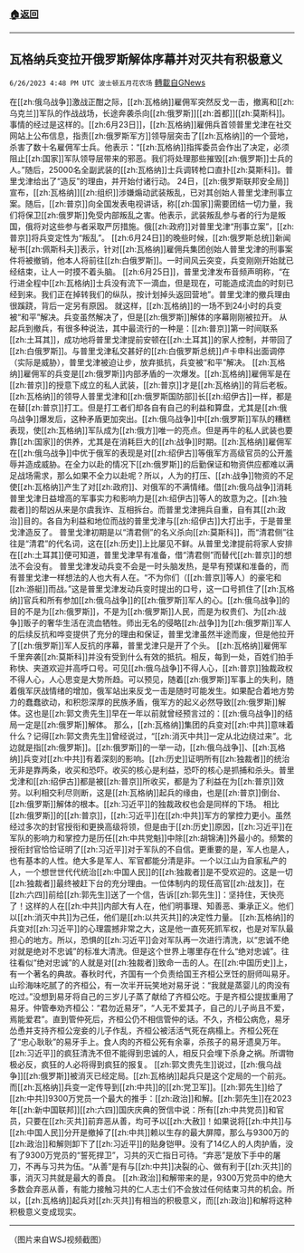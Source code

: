 ###  [:house:返回](README.md)
---


## 瓦格纳兵变拉开俄罗斯解体序幕并对灭共有积极意义
`6/26/2023 4:48 PM UTC 波士顿五月花农场` [轉載自GNews](https://gnews.org/articles/1414123)

在[[zh:俄乌战争]]激战正酣之际，[[zh:瓦格纳]]雇佣军突然反戈一击，撤离和[[zh:乌克兰]]军队的作战战场，长途奔袭杀向[[zh:俄罗斯]][[zh:首都]][[zh:莫斯科]]。
事情的经过是这样的。[[zh:6月23日]]，[[zh:瓦格纳]]雇佣兵首领普里戈津在社交网站上公布信息，指责[[zh:俄罗斯军方]]领导层突击了[[zh:瓦格纳]]的一个营地，杀害了数十名雇佣军士兵。他表示：“[[zh:瓦格纳]]指挥委员会作出了决定，必须阻止[[zh:国家]]军队领导层带来的邪恶。我们将处理那些摧毁[[zh:俄罗斯]]士兵的人。”随后，25000名全副武装的[[zh:瓦格纳]]士兵调转枪口直扑[[zh:莫斯科]]。普里戈津给出了“造反”的理由，并开始付诸行动。
24日，[[zh:俄罗斯联邦安全局]]宣布，[[zh:瓦格纳]][[zh:组织]]涉嫌煽动武装叛乱，已对其创始人普里戈津刑事立案。随后，[[zh:普京]]向全国发表电视讲话，称[[zh:国家]]需要团结一切力量，我们将保卫[[zh:俄罗斯]]免受内部叛乱之害。他表示，武装叛乱参与者的行为是叛国，俄将对这些参与者采取严厉措施。俄[[zh:政府]]对普里戈津“刑事立案”，[[zh:普京]]将兵变定性为“叛乱”。
[[zh:6月24日]]的晚些时候，[[zh:俄罗斯总统]]新闻秘书[[zh:佩斯科夫]]表示，针对[[zh:瓦格纳]]雇佣兵集团创始人普里戈津的刑事案件将被撤销，他本人将前往[[zh:白俄罗斯]]。一时间风云突变，兵变刚刚开始就已经结束，让人一时摸不着头脑。
[[zh:6月25日]]，普里戈津发布音频声明称，“在行进全程中[[zh:瓦格纳]]士兵没有流下一滴血，但是现在，可能造成流血的时刻已经到来。我们正在掉转我们的纵队，按计划掉头返回营地”。普里戈津的撤兵理由很蹊跷，背后一定另有原因。
就这样，[[zh:瓦格纳]]的一场不到24小时的兵变被“和平”解决。兵变虽然解决了，但是[[zh:俄罗斯]]解体的序幕刚刚被拉开。
从起兵到撤兵，有很多种说法，其中最流行的一种是：[[zh:普京]]第一时间联系[[zh:土耳其]]，成功地将普里戈津提前安顿在[[zh:土耳其]]的家人控制，并带回了[[zh:白俄罗斯]]。与普里戈津私交甚好的[[zh:白俄罗斯总统]]卢卡申科出面调停（实际是威胁），普里戈津被迫让步，放弃抵抗，兵变被“和平”解决。
[[zh:瓦格纳]]雇佣军的兵变是[[zh:俄罗斯]]内部矛盾的一次爆发。[[zh:瓦格纳]]雇佣军是在[[zh:普京]]的授意下成立的私人武装，[[zh:普京]]才是[[zh:瓦格纳]]的背后老板。[[zh:瓦格纳]]的领导人普里戈津和[[zh:俄罗斯国防部]]长[[zh:绍伊古]]一样，都是在替[[zh:普京]]打工。但是打工者们却各自有自己的利益和算盘，尤其是[[zh:俄乌战争]]爆发后，这种矛盾更加突出。[[zh:俄乌战争]]中[[zh:俄罗斯]]军队的糟糕表现，使[[zh:瓦格纳]]军队成为[[zh:俄方]]唯一的亮点。但是再牛的私人武装也要靠[[zh:国家]]的供养，尤其是在消耗巨大的[[zh:战争]]时期。[[zh:瓦格纳]]雇佣军在[[zh:俄乌战争]]中优于俄军的表现是对[[zh:绍伊古]]等俄军方高级官员的公开羞辱并造成威胁。在全力以赴的情况下[[zh:俄罗斯]]的后勤保证和物资供应都难以满足战场需求，那么如果不全力以赴呢？所以，人为的打压、[[zh:战争]]物资的不足使[[zh:瓦格纳]]产生了对[[zh:政府]]、对俄军的不满情绪。借[[zh:俄乌战争]]消耗普里戈津日益增高的军事实力和影响力是[[zh:绍伊古]]等人的故意为之。[[zh:独裁者]]的帮凶从来是尔虞我诈、互相拆台。而普里戈津拥兵自重，自有其[[zh:政治]]目的。各自为利益和地位而战的普里戈津与[[zh:绍伊古]]大打出手，于是普里戈津造反了。
普里戈津初期是以“清君侧”的名义杀向[[zh:莫斯科]]，而“清君侧”往往是“清君”的代名词，这在[[zh:历史]]上比屡见不鲜。从普里戈津提前将家人安排在[[zh:土耳其]]便可知道，普里戈津早有准备，借“清君侧”而替代[[zh:普京]]的想法不会没有。
普里戈津发动兵变不会是一时头脑发热，是早有预谋和准备的，而有普里戈津一样想法的人也大有人在。“不为你们（[[zh:普京]]等人）的豪宅和[[zh:游艇]]而战。”这是普里戈津发动兵变时提出的口号，这一口号抓住了[[zh:瓦格纳]]官兵和所有参加[[zh:俄乌战争]]的[[zh:俄罗斯]]军人的心。[[zh:俄乌战争]]的目的不是为[[zh:俄罗斯]]，不是为[[zh:俄罗斯]]人民，而是为权贵们、为[[zh:战争]]贩子的奢华生活在流血牺牲。师出无名的侵略[[zh:战争]]为[[zh:俄罗斯]]军人的后续反抗和哗变提供了充分的理由和保证，普里戈津虽然半途而废，但是他拉开了[[zh:俄罗斯]]军人反抗的序幕，普里戈津只是开了个头。
[[zh:瓦格纳]]雇佣军千里奔袭[[zh:莫斯科]]并没有受到什么有效的抵抗。相反，每到一处，百姓们拍手称快、夹道欢迎并高呼口号。可见[[zh:俄乌战争]]不得人心，[[zh:普京]]独裁政权不得人心，人心思变是大势所趋。可以预见，随着[[zh:俄罗斯]]军事上的失利，随着俄军厌战情绪的增加，俄军站出来反戈一击是随时可能发生。如果配合着地方势力的蠢蠢欲动，和积怨深厚的民族矛盾，俄军方的起义必然导致[[zh:俄罗斯]]解体。这也是[[zh:郭文贵先生]]早在一年以前就曾经预言过的：[[zh:俄乌战争]]的结局一定是[[zh:俄罗斯]]解体。
那么，[[zh:瓦格纳]]集团的兵变对[[zh:中共]]意味着什么？记得[[zh:郭文贵先生]]曾经说过，“[[zh:消灭中共]]一定从北边绕过来”。北边就是指[[zh:俄罗斯]]。[[zh:俄罗斯]]的一举一动，[[zh:俄乌战争]]、[[zh:瓦格纳]]兵变对[[zh:中共]]有着深刻的影响。[[zh:历史]]证明所有[[zh:独裁者]]的统治无非是靠两条，收买和恐吓。收买的核心是利益，恐吓的核心是抓捕和杀头。普里戈津和[[zh:绍伊古]]都是被[[zh:普京]]所收买，都是为了利益在为[[zh:普京]]效劳。以利相交利尽则断，这是[[zh:瓦格纳]]起兵的缘由，也是[[zh:普京]]倒台、[[zh:俄罗斯]]解体的根本。[[zh:习近平]]的独裁政权也会是同样的下场。
相比[[zh:俄罗斯]]的[[zh:普京]]，[[zh:习近平]]在[[zh:中共]]军方的掌控力更小。虽然经过多次的封官授衔和更换高级将领，但是由于[[zh:历史]]原因，[[zh:习近平]]在军队的影响力和掌控力是历任[[zh:中共党魁]]中除[[zh:胡锦涛]]外最小的。频繁的授衔封官恰恰证明了[[zh:习近平]]对于军队的不自信。更重要的是，军人也是人，也有基本的人性。绝大多是军人、军官都能分清是非。一个以江山为自家私产的人，一个想世世代代统治[[zh:中国人民]]的[[zh:独裁者]]是不受欢迎的。这是一切[[zh:独裁者]]最终被赶下台的充分理由。一位体制内的现任高官[[zh:战友]]，在[[zh:六四]]前给[[zh:郭先生]]送了一个信，告诉[[zh:郭先生]]：坚持住，天快亮了！这样的人在[[zh:中共]]内部大有人在，他们明事理、知善恶、秉承正义。他们以[[zh:消灭中共]]为己任，他们是[[zh:以共灭共]]的决定性力量。
[[zh:瓦格纳]]的兵变对[[zh:习近平]]的心理震撼非常之大，这是他一直死死抓军权，也是对军队最担心的地方。所以，恐惧的[[zh:习近平]]会对军队再一次进行清洗，以“忠诚不绝对就是绝对不忠诚”的标准大清洗。但是这个世界上哪里存在什么“绝对忠诚”。往往看似“绝对忠诚”的人就是对[[zh:独裁者]]致命一击的人。在[[zh:中国历史]]上，有一个著名的典故。春秋时代，齐国有一个负责给国王齐桓公烹饪的厨师叫易牙。山珍海味吃腻了的齐桓公，有一次半开玩笑地对易牙说：“我就是蒸婴儿的肉没有吃过。”没想到易牙将自己的三岁儿子蒸了献给了齐桓公吃。于是齐桓公提拔重用了易牙。仲管奉劝齐桓公：“君勿近易牙”，“人无不爱其子，自己的儿子尚且不爱，焉能爱君”。直到管仲死后，齐桓公仍不相信管仲的话。不久，齐桓公病危，易牙怂恿并支持齐桓公宠妾的儿子作乱，齐桓公被活活气死在病榻上。齐桓公死在了“忠心耿耿”的易牙手上。食人肉的齐桓公死有余辜，杀孩子的易牙遗臭万年。[[zh:习近平]]的疯狂清洗不但不能得到忠诚的人，相反只会埋下杀身之祸。所谓物极必反，疯狂的人必将得到疯狂的报复。
[[zh:郭文贵先生]]说过，[[zh:俄乌战争]][[zh:俄罗斯]]被消灭已经定局。[[zh:瓦格纳]]起兵只是这个定局的一个前兆。而[[zh:瓦格纳]]兵变一定传导到[[zh:中共]]的[[zh:党卫军]]。[[zh:郭先生]]给了[[zh:中共]]9300万党员一个最大的推手：[[zh:政治]]和解。[[zh:郭先生]]在2023年[[zh:新中国联邦]][[zh:六四]]国庆庆典的贺信中说：所有[[zh:中共党员]]和官员，只要在[[zh:灭共]]前弃恶从善，均可予以[[zh:大赦]]！如果说将[[zh:中共]]与[[zh:中国人民]]分开是撤掉了[[zh:中共]]赖以生存的最大屏障，那么与9300万的[[zh:政治]]和解则卸下了[[zh:习近平]]的贴身铠甲。没有了14亿人的人肉护盾，没有了9300万党员的“誓死捍卫”，习共的灭亡指日可待。“弃恶”是放下手中的屠刀，不再与习共为伍。“从善”是有与[[zh:中共]]决裂的心、做有利于[[zh:灭共]]的事，消灭习共就是最大的善良。
[[zh:政治]]和解带来的是，9300万党员中的绝大多数会弃恶从善，有能力接触习共的仁人志士们不会放过任何结束习共的机会。所以，[[zh:瓦格纳]]起兵对[[zh:灭共]]有相当的积极意义，而[[zh:政治]]和解将这种积极意义变成现实。

---
（图片来自WSJ视频截图）

